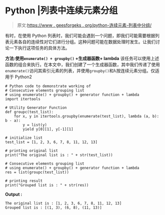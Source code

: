 # Python |列表中连续元素分组

> 原文:[https://www . geesforgeks . org/python-连续元素-列表中分组/](https://www.geeksforgeeks.org/python-consecutive-elements-grouping-in-list/)

有时，在使用 Python 列表时，我们可能会遇到一个问题，即我们可能需要根据列表元素各自的连续性对它们进行分组。这种问题可能在数据处理时发生。让我们讨论一下执行这项任务的具体方法。

**方法:使用`enumerate() + groupby()` +生成器函数+ lambda**
该任务可以使用上述函数的组合来执行。在本文中，我们创建了一个生成器函数，其中我们传递了使用`enumerate()`访问其索引元素的列表，并使用`groupby()`和λ按连续元素分组。仅适用于 Python2

```
# Python code to demonstrate working of
# Consecutive elements grouping list
# using enumerate() + groupby() + generator function + lambda
import itertools

# Utility Generator Function
def groupc(test_list):
    for x, y in itertools.groupby(enumerate(test_list), lambda (a, b): b - a):
        y = list(y)
        yield y[0][1], y[-1][1]

# initialize list
test_list = [1, 2, 3, 6, 7, 8, 11, 12, 13]

# printing original list
print("The original list is : " + str(test_list))

# Consecutive elements grouping list
# using enumerate() + groupby() + generator function + lambda
res = list(groupc(test_list))

# printing result
print("Grouped list is : " + str(res))
```

**Output :**

```
The original list is : [1, 2, 3, 6, 7, 8, 11, 12, 13]
Grouped list is : [(1, 3), (6, 8), (11, 13)]

```